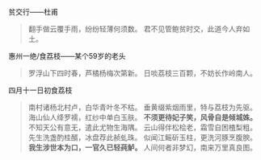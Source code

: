 贫交行——杜甫
> 翻手做云覆手雨，纷纷轻薄何须数。
君不见管鲍贫时交，此道今人弃如土。

惠州一绝/食荔枝——某个59岁的老头
> 罗浮山下四时春，芦橘杨梅次第新。
日啖荔枝三百颗，不妨长作岭南人。

四月十一日初食荔枝
> 南村诸杨北村卢，白华青叶冬不枯。
垂黄缀紫烟雨里，特与荔枝为先驱。
海山仙人绛罗襦，红纱中单白玉肤。
**不须更待妃子笑，风骨自是倾城姝。**
不知天公有意无，遣此尤物生海隅。
云山得伴松桧老，霜雪自困楂梨粗。
先生洗盏酌桂醑，冰盘荐此赪虬珠。
似闻江鳐斫玉柱，更洗河豚烹腹腴。
**我生涉世本为口，一官久已轻莼鲈。**
人间何者非梦幻，南来万里真良图。